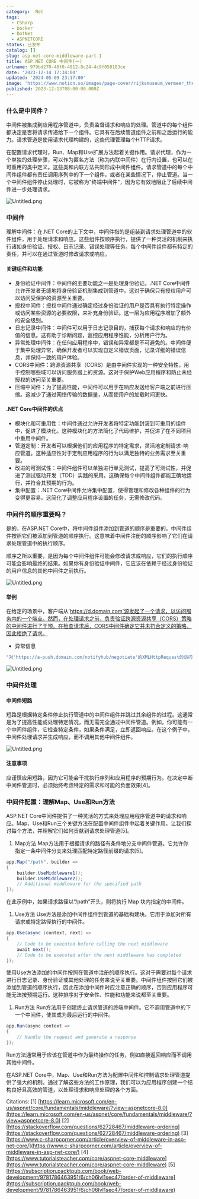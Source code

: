 ```yaml
---
category: .Net
tags:
  - CSharp
  - Docker
  - DotNet
  - ASPNETCORE
status: 已发布
catalog: []
slug: asp-net-core-middleware-part-1
title: ASP.NET CORE 中间件(一)
urlname: 979bd270-48f0-4912-8c24-4c9f050183ce
date: '2023-12-14 17:34:00'
updated: '2024-05-09 23:17:00'
image: 'https://www.notion.so/images/page-cover/rijksmuseum_vermeer_the_milkmaid.jpg'
published: 2023-12-13T08:00:00.000Z
---
```


### 什么是中间件？


中间件被集成到应用程序管道中，负责监督请求和响应的处理。管道中的每个组件都决定是否将请求传递给下一个组件。它具有在后续管道组件之前和之后运行的能力。请求管道是使用请求代理构建的，这些代理管理每个HTTP请求。


在配置请求代理时，Run、Map和Use扩展方法起着关键作用。请求代理，作为一个单独的处理步骤，可以作为匿名方法（称为内联中间件）在行内设置，也可以在可重用的类中定义。这些类和内联方法共同形成中间件组件。请求管道中的每个中间件组件都有责任调用序列中的下一个组件，或者在某些情况下，停止管道。当一个中间件组件停止处理时，它被称为"终端中间件"，因为它有效地阻止了后续中间件进一步处理请求。


![Untitled.png](https://prod-files-secure.s3.us-west-2.amazonaws.com/5d24fe63-e567-4804-86f9-9fdc62e13082/da807807-d02d-4fa1-86b6-db45e4678714/Untitled.png?X-Amz-Algorithm=AWS4-HMAC-SHA256&X-Amz-Content-Sha256=UNSIGNED-PAYLOAD&X-Amz-Credential=ASIAZI2LB4664C5K74NG%2F20250215%2Fus-west-2%2Fs3%2Faws4_request&X-Amz-Date=20250215T213300Z&X-Amz-Expires=3600&X-Amz-Security-Token=IQoJb3JpZ2luX2VjECUaCXVzLXdlc3QtMiJGMEQCICJiNRvUFERZbrFFdopbeQzQXv0vCLojkac7PmD%2B20YhAiAwdYTJ16ofQx5WsaoGtwKsaPPC1QxA50WTHHe4FmSDACr%2FAwhOEAAaDDYzNzQyMzE4MzgwNSIM2%2BUxbTR%2BaiViYBGRKtwDt%2F6b5iKP1N28LM5HhSYTHoIY0yz94bg7s%2BJZN7W%2B6zqo9c%2FkOA6MBdJdNObtruyQdgcQEktxG7ARTTZATp%2BfsnBVBC5xXDonlGN4c4hl7yfB9PhkDDMrGULGYq2fzmdKZ0uV7FEORrPXyRT%2Fb79chHsuZeg0GUISlY9c%2FIjFKQqXpTJJ9%2FS1LGl7xllhKkzDiTi0Apm66tQAHkfsH0v4%2FeOXNrZBqIv7TxCNbSk9QW2%2FRzh%2Bg8M7k%2FhQLk9MXAMDXGzYlfr3nXJgS6TK%2Bm750fs1VNOYAQPo9vXy9mk4p4SnKsVwNrBo%2BrUOCSTpFXNiCD9SNIA9BFrHgSq%2Fy27girdIKs80ftWfTfwpRxTYWojxPjlyKoDGrdWut9PzH%2FLBMxXzUKiRrYBTtOrk8sPT4PRqvOzN0pSZpq0gyXODTz22DKaIq2N%2B1ZBa85evAfwbGxEyhfkeTlGdLZoPGN97QLV9LDi8EeB1lbxarhiw3BnDnD2Jj%2BL0eyfWhUIRajFVMvvHqZYpJ6ItgXza8CyOLNc0ohx0olJ9RJeudkYb5Amu8Qx8jGgK6dTvDr6Klox9Oz%2FOsJLBFvMxeSf8niVFgu5T2P%2BSilIH727pkIGncxpJK4YM5NoliDNtK58wr%2FTDvQY6pgHlfQwB9nbOsXvQakRqog%2Fw48h4wcKVrk%2FUA%2BxU4X6QDLNPvDw7ae%2Fga8rvDmR567jgc5AuSMrpjrb2uvXPzDY0fQUZ6sGcLc1p2H4VlJg%2B79AjibpuGEhwLQuFDvE7FJS8mr%2FVtqUcAJJgFmYq1zonAxUV6QqVDaIhM0kGABEouFlpJwfrnyZnEkc0o2YdywhtMytbDlfOvb8Z2jJ2suTX9kPFLXT%2B&X-Amz-Signature=a5c21b18f9c7d734ca87a26aca627f9fd9c0397a09b6b9050ee73a482a25f145&X-Amz-SignedHeaders=host&x-id=GetObject)


### 中间件


理解中间件：在.NET Core的上下文中，中间件指的是组装到请求处理管道中的软件组件，用于处理请求和响应。这些组件按顺序执行，提供了一种灵活的机制来执行诸如身份验证、授权、日志记录、错误处理等任务。每个中间件组件都有特定的责任，并可以在通过管道时修改请求或响应。


#### 关键组件和功能

- 身份验证中间件：中间件的主要功能之一是处理身份验证。.NET Core中间件允许开发者无缝地将身份验证机制集成到管道中。这对于确保只有授权用户可以访问受保护的资源至关重要。
- 授权中间件：授权中间件通过确定经过身份验证的用户是否具有执行特定操作或访问某些资源的必要权限，来补充身份验证。这一层为应用程序增加了额外的安全级别。
- 日志记录中间件：中间件可以用于日志记录目的，捕获每个请求和响应的有价值的信息。这有助于诊断问题，监控应用程序性能，分析用户行为。
- 异常处理中间件：在任何应用程序中，错误和异常都是不可避免的。中间件便于集中处理异常，确保开发者可以实现自定义错误页面，记录详细的错误信息，并保持一致的用户体验。
- CORS中间件：跨源资源共享（CORS）是由中间件实现的一种安全特性，用于控制哪些域可以访问服务器上的资源。这对于保护Web应用程序和防止未经授权的访问至关重要。
- 压缩中间件：为了提高性能，中间件可以用于在响应发送给客户端之前进行压缩。这减少了通过网络传输的数据量，从而使用户的加载时间更快。

#### .NET Core中间件的优点

- 模块化和可重用性：中间件通过允许开发者将特定功能封装到可重用的组件中，促进了模块化。这种模块化的方法简化了代码维护，并促进了在不同项目中重用中间件。
- 管道定制：开发者可以根据他们的应用程序的特定需求，灵活地定制请求-响应管道。这种适应性对于定制应用程序的行为以满足独特的业务需求至关重要。
- 改进的可测试性：中间件组件可以单独进行单元测试，提高了可测试性，并促进了测试驱动开发（TDD）实践的采用。这确保每个中间件组件都能正确地运行，并符合其预期的行为。
- 集中配置：.NET Core中间件允许集中配置，使得管理和修改各种组件的行为变得更容易。这简化了调整应用程序设置的任务，无需修改代码。

### 中间件的顺序重要吗？


是的，在ASP.NET Core中，将中间件组件添加到管道的顺序是重要的。中间件组件按照它们被添加到管道的顺序执行。这意味着中间件注册的顺序影响了它们在请求处理管道中的执行顺序。


顺序之所以重要，是因为每个中间件组件可能会修改请求或响应，它们的执行顺序可能会影响最终的结果。如果你有身份验证中间件，它应该在依赖于经过身份验证的用户信息的其他中间件之前执行。


![Untitled.png](https://prod-files-secure.s3.us-west-2.amazonaws.com/5d24fe63-e567-4804-86f9-9fdc62e13082/24f795a2-1c5a-4a6b-a0d8-2afb160076f1/Untitled.png?X-Amz-Algorithm=AWS4-HMAC-SHA256&X-Amz-Content-Sha256=UNSIGNED-PAYLOAD&X-Amz-Credential=ASIAZI2LB4664C5K74NG%2F20250215%2Fus-west-2%2Fs3%2Faws4_request&X-Amz-Date=20250215T213300Z&X-Amz-Expires=3600&X-Amz-Security-Token=IQoJb3JpZ2luX2VjECUaCXVzLXdlc3QtMiJGMEQCICJiNRvUFERZbrFFdopbeQzQXv0vCLojkac7PmD%2B20YhAiAwdYTJ16ofQx5WsaoGtwKsaPPC1QxA50WTHHe4FmSDACr%2FAwhOEAAaDDYzNzQyMzE4MzgwNSIM2%2BUxbTR%2BaiViYBGRKtwDt%2F6b5iKP1N28LM5HhSYTHoIY0yz94bg7s%2BJZN7W%2B6zqo9c%2FkOA6MBdJdNObtruyQdgcQEktxG7ARTTZATp%2BfsnBVBC5xXDonlGN4c4hl7yfB9PhkDDMrGULGYq2fzmdKZ0uV7FEORrPXyRT%2Fb79chHsuZeg0GUISlY9c%2FIjFKQqXpTJJ9%2FS1LGl7xllhKkzDiTi0Apm66tQAHkfsH0v4%2FeOXNrZBqIv7TxCNbSk9QW2%2FRzh%2Bg8M7k%2FhQLk9MXAMDXGzYlfr3nXJgS6TK%2Bm750fs1VNOYAQPo9vXy9mk4p4SnKsVwNrBo%2BrUOCSTpFXNiCD9SNIA9BFrHgSq%2Fy27girdIKs80ftWfTfwpRxTYWojxPjlyKoDGrdWut9PzH%2FLBMxXzUKiRrYBTtOrk8sPT4PRqvOzN0pSZpq0gyXODTz22DKaIq2N%2B1ZBa85evAfwbGxEyhfkeTlGdLZoPGN97QLV9LDi8EeB1lbxarhiw3BnDnD2Jj%2BL0eyfWhUIRajFVMvvHqZYpJ6ItgXza8CyOLNc0ohx0olJ9RJeudkYb5Amu8Qx8jGgK6dTvDr6Klox9Oz%2FOsJLBFvMxeSf8niVFgu5T2P%2BSilIH727pkIGncxpJK4YM5NoliDNtK58wr%2FTDvQY6pgHlfQwB9nbOsXvQakRqog%2Fw48h4wcKVrk%2FUA%2BxU4X6QDLNPvDw7ae%2Fga8rvDmR567jgc5AuSMrpjrb2uvXPzDY0fQUZ6sGcLc1p2H4VlJg%2B79AjibpuGEhwLQuFDvE7FJS8mr%2FVtqUcAJJgFmYq1zonAxUV6QqVDaIhM0kGABEouFlpJwfrnyZnEkc0o2YdywhtMytbDlfOvb8Z2jJ2suTX9kPFLXT%2B&X-Amz-Signature=077b26d498cb2390d6024eff40429a50715b9f4062870f36d6cda469d6bf36fe&X-Amz-SignedHeaders=host&x-id=GetObject)


#### 举例


在给定的场景中，客户端从'https://d.domain.com'源发起了一个请求，以访问服务内的一个端点。然而，在处理请求之前，负责验证跨源资源共享（CORS）策略的中间件进行了干预。在检查请求后，CORS中间件确定它并未符合定义的策略，因此拒绝了请求。

- 异常信息

```c#
"对'https://a-push.domain.com/notifyhub/negotiate'的XMLHttpRequest的访问，源自'https://d.domain.com'，已被CORS策略阻止：预检请求的响应未通过访问控制检查：请求的资源上没有'Access-Control-Allow-Origin'头。"[1][2][3]
```


![Untitled.png](https://prod-files-secure.s3.us-west-2.amazonaws.com/5d24fe63-e567-4804-86f9-9fdc62e13082/371d9517-dafe-4432-94b7-2d14d1593167/Untitled.png?X-Amz-Algorithm=AWS4-HMAC-SHA256&X-Amz-Content-Sha256=UNSIGNED-PAYLOAD&X-Amz-Credential=ASIAZI2LB4664C5K74NG%2F20250215%2Fus-west-2%2Fs3%2Faws4_request&X-Amz-Date=20250215T213300Z&X-Amz-Expires=3600&X-Amz-Security-Token=IQoJb3JpZ2luX2VjECUaCXVzLXdlc3QtMiJGMEQCICJiNRvUFERZbrFFdopbeQzQXv0vCLojkac7PmD%2B20YhAiAwdYTJ16ofQx5WsaoGtwKsaPPC1QxA50WTHHe4FmSDACr%2FAwhOEAAaDDYzNzQyMzE4MzgwNSIM2%2BUxbTR%2BaiViYBGRKtwDt%2F6b5iKP1N28LM5HhSYTHoIY0yz94bg7s%2BJZN7W%2B6zqo9c%2FkOA6MBdJdNObtruyQdgcQEktxG7ARTTZATp%2BfsnBVBC5xXDonlGN4c4hl7yfB9PhkDDMrGULGYq2fzmdKZ0uV7FEORrPXyRT%2Fb79chHsuZeg0GUISlY9c%2FIjFKQqXpTJJ9%2FS1LGl7xllhKkzDiTi0Apm66tQAHkfsH0v4%2FeOXNrZBqIv7TxCNbSk9QW2%2FRzh%2Bg8M7k%2FhQLk9MXAMDXGzYlfr3nXJgS6TK%2Bm750fs1VNOYAQPo9vXy9mk4p4SnKsVwNrBo%2BrUOCSTpFXNiCD9SNIA9BFrHgSq%2Fy27girdIKs80ftWfTfwpRxTYWojxPjlyKoDGrdWut9PzH%2FLBMxXzUKiRrYBTtOrk8sPT4PRqvOzN0pSZpq0gyXODTz22DKaIq2N%2B1ZBa85evAfwbGxEyhfkeTlGdLZoPGN97QLV9LDi8EeB1lbxarhiw3BnDnD2Jj%2BL0eyfWhUIRajFVMvvHqZYpJ6ItgXza8CyOLNc0ohx0olJ9RJeudkYb5Amu8Qx8jGgK6dTvDr6Klox9Oz%2FOsJLBFvMxeSf8niVFgu5T2P%2BSilIH727pkIGncxpJK4YM5NoliDNtK58wr%2FTDvQY6pgHlfQwB9nbOsXvQakRqog%2Fw48h4wcKVrk%2FUA%2BxU4X6QDLNPvDw7ae%2Fga8rvDmR567jgc5AuSMrpjrb2uvXPzDY0fQUZ6sGcLc1p2H4VlJg%2B79AjibpuGEhwLQuFDvE7FJS8mr%2FVtqUcAJJgFmYq1zonAxUV6QqVDaIhM0kGABEouFlpJwfrnyZnEkc0o2YdywhtMytbDlfOvb8Z2jJ2suTX9kPFLXT%2B&X-Amz-Signature=b7c282cf559b8bfa8c7f84d327f1d0f5946e9263656e8f076f0e2f9cd3402f96&X-Amz-SignedHeaders=host&x-id=GetObject)


### 中间件处理


#### 中间件短路
短路是根据特定条件停止执行管道中的中间件组件并跳过其余组件的过程。这通常是为了提高性能或处理特定情况，而无需完全通过中间件管道。例如，你可能有一个中间件组件，它检查特定条件，如果条件满足，立即返回响应。在这个例子中，中间件处理请求并生成响应，而不调用其他中间件组件。


![Untitled.png](https://prod-files-secure.s3.us-west-2.amazonaws.com/5d24fe63-e567-4804-86f9-9fdc62e13082/e8a1d943-cb51-4723-936e-23c6af2fb0f9/Untitled.png?X-Amz-Algorithm=AWS4-HMAC-SHA256&X-Amz-Content-Sha256=UNSIGNED-PAYLOAD&X-Amz-Credential=ASIAZI2LB4664C5K74NG%2F20250215%2Fus-west-2%2Fs3%2Faws4_request&X-Amz-Date=20250215T213300Z&X-Amz-Expires=3600&X-Amz-Security-Token=IQoJb3JpZ2luX2VjECUaCXVzLXdlc3QtMiJGMEQCICJiNRvUFERZbrFFdopbeQzQXv0vCLojkac7PmD%2B20YhAiAwdYTJ16ofQx5WsaoGtwKsaPPC1QxA50WTHHe4FmSDACr%2FAwhOEAAaDDYzNzQyMzE4MzgwNSIM2%2BUxbTR%2BaiViYBGRKtwDt%2F6b5iKP1N28LM5HhSYTHoIY0yz94bg7s%2BJZN7W%2B6zqo9c%2FkOA6MBdJdNObtruyQdgcQEktxG7ARTTZATp%2BfsnBVBC5xXDonlGN4c4hl7yfB9PhkDDMrGULGYq2fzmdKZ0uV7FEORrPXyRT%2Fb79chHsuZeg0GUISlY9c%2FIjFKQqXpTJJ9%2FS1LGl7xllhKkzDiTi0Apm66tQAHkfsH0v4%2FeOXNrZBqIv7TxCNbSk9QW2%2FRzh%2Bg8M7k%2FhQLk9MXAMDXGzYlfr3nXJgS6TK%2Bm750fs1VNOYAQPo9vXy9mk4p4SnKsVwNrBo%2BrUOCSTpFXNiCD9SNIA9BFrHgSq%2Fy27girdIKs80ftWfTfwpRxTYWojxPjlyKoDGrdWut9PzH%2FLBMxXzUKiRrYBTtOrk8sPT4PRqvOzN0pSZpq0gyXODTz22DKaIq2N%2B1ZBa85evAfwbGxEyhfkeTlGdLZoPGN97QLV9LDi8EeB1lbxarhiw3BnDnD2Jj%2BL0eyfWhUIRajFVMvvHqZYpJ6ItgXza8CyOLNc0ohx0olJ9RJeudkYb5Amu8Qx8jGgK6dTvDr6Klox9Oz%2FOsJLBFvMxeSf8niVFgu5T2P%2BSilIH727pkIGncxpJK4YM5NoliDNtK58wr%2FTDvQY6pgHlfQwB9nbOsXvQakRqog%2Fw48h4wcKVrk%2FUA%2BxU4X6QDLNPvDw7ae%2Fga8rvDmR567jgc5AuSMrpjrb2uvXPzDY0fQUZ6sGcLc1p2H4VlJg%2B79AjibpuGEhwLQuFDvE7FJS8mr%2FVtqUcAJJgFmYq1zonAxUV6QqVDaIhM0kGABEouFlpJwfrnyZnEkc0o2YdywhtMytbDlfOvb8Z2jJ2suTX9kPFLXT%2B&X-Amz-Signature=c07269ec294c54b67bb4ff18af0892474d721b8059dfd51726f9106e3f2cd518&X-Amz-SignedHeaders=host&x-id=GetObject)


#### 注意事项


应谨慎应用短路，因为它可能会干扰执行序列和应用程序的预期行为。在决定中断中间件管道时，必须始终考虑特定的需求和可能的负面效果[4]。


### 中间件配置：理解Map、Use和Run方法


ASP.NET Core中间件提供了一种灵活的方式来处理应用程序管道中的请求和响应。Map、Use和Run三个关键方法在配置中间件组件中起着关键作用。让我们探讨每个方法，并理解它们如何贡献到请求处理管道[5]。

1. Map方法
Map方法用于根据请求的路径有条件地分支中间件管道。它允许你指定一条中间件分支来处理匹配特定路径前缀的请求[5]。

```c#
app.Map("/path", builder =>
{
    builder.UseMiddleware1();
    builder.UseMiddleware2();
    // Additional middleware for the specified path
});
```


在此示例中，如果请求路径以“/path”开头，则将执行 Map 块内指定的中间件。

1. Use方法
Use方法是添加中间件组件到管道的基础构建块。它用于添加对所有请求或特定路径执行的中间件。

```c#
app.Use(async (context, next) =>
{
    // Code to be executed before calling the next middleware
    await next();
    // Code to be executed after the next middleware has completed
});
```


使用Use方法添加的中间件按照在管道中注册的顺序执行。这对于需要对每个请求进行日志记录、身份验证或其他处理的任务来说至关重要。中间件组件按照它们被添加到管道的顺序执行，因此在添加中间件时应注意正确的顺序，否则应用程序可能无法按预期运行。这种排序对于安全性、性能和功能来说都至关重要。

1. Run方法
Run方法用于创建终止请求管道的终端中间件。它不调用管道中的下一个中间件，使其成为最后运行的中间件。

```c#
app.Run(async context =>
{
    // Handle the request and generate a response
});
```


Run方法通常用于应该在管道中作为最终操作的任务，例如直接返回响应而不调用其他中间件。


在ASP.NET Core中，Map、Use和Run方法为配置中间件和控制请求处理管道提供了强大的机制。通过了解这些方法的工作原理，我们可以为应用程序创建一个结构良好且高效的管道，以处理请求和响应处理的各个方面。


Citations:
[1] [https://learn.microsoft.com/en-us/aspnet/core/fundamentals/middleware/?view=aspnetcore-8.0](https://learn.microsoft.com/en-us/aspnet/core/fundamentals/middleware/?view=aspnetcore-8.0)
[2] [https://stackoverflow.com/questions/62728467/middleware-ordering](https://stackoverflow.com/questions/62728467/middleware-ordering)
[3] [https://www.c-sharpcorner.com/article/overview-of-middleware-in-asp-net-core/](https://www.c-sharpcorner.com/article/overview-of-middleware-in-asp-net-core/)
[4] [https://www.tutorialsteacher.com/core/aspnet-core-middleware](https://www.tutorialsteacher.com/core/aspnet-core-middleware)
[5] [https://subscription.packtpub.com/book/web-development/9781786463951/6/ch06lvl1sec47/order-of-middleware](https://subscription.packtpub.com/book/web-development/9781786463951/6/ch06lvl1sec47/order-of-middleware)

